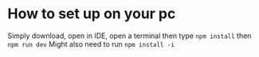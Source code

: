 # How to set up on your pc
 Simply download, open in IDE, open a terminal then type `npm install` then `npm run dev`
 Might also need to run `npm install -i`
